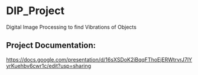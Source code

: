 # DIP_Project
Digital Image Processing to find Vibrations of Objects

## Project Documentation:
 https://docs.google.com/presentation/d/16sXSDoK2iBqqFThoEjERWtrvrJ7lYyrKuehbv6cwr1c/edit?usp=sharing
